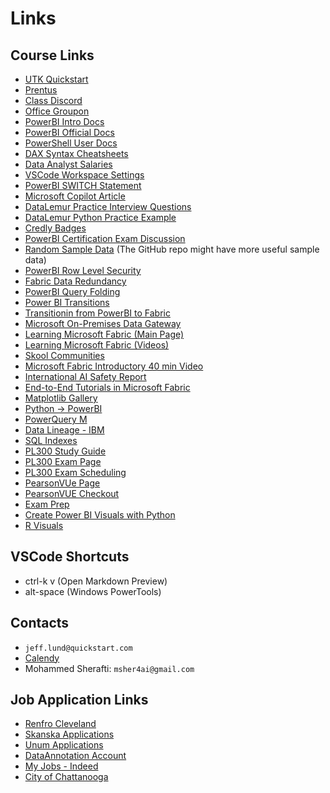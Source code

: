 # Links

## Course Links

- [UTK Quickstart](https://utk.quickstart.com/my-dashboard/#/bootcamp/0)
- [Prentus](https://quickstart.prentus.co)
- [Class Discord](https://discord.com/channels/1342913437122039838/1342913437122039843)
- [Office Groupon](https://www.groupon.com/deals/license-tom-llc-1)
- [PowerBI Intro Docs](https://monashdatafluency.github.io/Power_BI/powerbi-intro.pdf)
- [PowerBI Official Docs](https://learn.microsoft.com/en-us/power-bi/)
- [PowerShell User Docs](https://github.com/ab14jain/PowerShell)
- [DAX Syntax Cheatsheets](https://thedataschool.co.uk/rosh-khan/dax-cheat-sheet-for-beginners/)
- [Data Analyst Salaries](https://builtin.com/salaries)
- [VSCode Workspace Settings](https://vscode-docs.readthedocs.io/en/stable/customization/userandworkspace/)
- [PowerBI SWITCH Statement](https://www.datacamp.com/tutorial/switch-in-dax-for-power-bi)
- [Microsoft Copilot Article](https://www.techtarget.com/searchdatamanagement/tip/How-to-use-Microsoft-Copilot-in-Power-BI)
- [DataLemur Practice Interview Questions](https://datalemur.com/questions)
- [DataLemur Python Practice Example](https://datalemur.com/questions/python-pascals-triangle)
- [Credly Badges](https://www.credly.com/users/alex-munger.3a168db4)
- [PowerBI Certification Exam Discussion](https://www.reddit.com/r/PowerBI/comments/11m7e6s/power_bi_data_analyst_pl300_exam_what_is_it_like/?rdt=39857)
- [Random Sample Data](https://raw.githubusercontent.com/MicrosoftLearning/dp-data/main/orders.csv) (The GitHub repo might have more useful sample data)
- [PowerBI Row Level Security](https://learn.microsoft.com/en-us/fabric/security/service-admin-row-level-security)
- [Fabric Data Redundancy](https://community.fabric.microsoft.com/t5/Desktop/How-to-avoid-redundancy-in-a-double-table-relationship-scenario/td-p/2989391)
- [PowerBI Query Folding](https://learn.microsoft.com/en-us/power-query/query-folding-basics)
- [Power BI Transitions](https://www.plainconcepts.com/transition-power-bi-fabric/)
- [Transitionin from PowerBI to Fabric](https://powerbi.microsoft.com/en-us/blog/grace-period-for-transitioning-from-power-bi-premium-to-microsoft-fabric/)
- [Microsoft On-Premises Data Gateway](https://learn.microsoft.com/en-us/data-integration/gateway/service-gateway-install)
- [Learning Microsoft Fabric (Main Page)](https://www.skool.com/microsoft-fabric)
- [Learning Microsoft Fabric (Videos)](https://www.youtube.com/@LearnMicrosoftFabric)
- [Skool Communities](https://www.skool.com/settings?t=communities)
- [Microsoft Fabric Introductory 40 min Video](https://www.youtube.com/watch?v=J4i5lcROJcs)
- [International AI Safety Report](https://www.gov.uk/government/publications/international-ai-safety-report-2025)
- [End-to-End Tutorials in Microsoft Fabric](https://learn.microsoft.com/en-us/fabric/fundamentals/end-to-end-tutorials)
- [Matplotlib Gallery](https://matplotlib.org/stable/gallery/index.html)
- [Python -> PowerBI](https://www.sqlshack.com/import-data-using-python-in-power-bi/)
- [PowerQuery M](https://learn.microsoft.com/en-us/powerquery-m/quick-tour-of-the-power-query-m-formula-language)
- [Data Lineage - IBM](https://www.ibm.com/think/topics/data-lineage)
- [SQL Indexes](https://www.sqlshack.com/what-is-the-difference-between-clustered-and-non-clustered-indexes-in-sql-server/)
- [PL300 Study Guide](https://learn.microsoft.com/en-us/credentials/certifications/resources/study-guides/pl-300)
- [PL300 Exam Page](https://learn.microsoft.com/en-us/credentials/certifications/data-analyst-associate/?practice-assessment-type=certification)
- [PL300 Exam Scheduling](https://learn.microsoft.com/en-us/users/alexmunger/settings?examUrl=https%3A%2F%2Flearn.microsoft.com%2Fcredentials%2Fcertification&examUid=exam.PL-300&locale=en-us&context=exam)
- [PearsonVUe Page](https://wsr.pearsonvue.com/testtaker/registration/SelectExamOptionsPage/MICROSOFT?conversationId=23452)
- [PearsonVUE Checkout](https://wsr.pearsonvue.com/testtaker/checkout/OrderSummaryPage/MICROSOFT?conversationId=23452)
- [Exam Prep](https://learn.microsoft.com/en-us/shows/exam-readiness-zone/preparing-for-pl-300-prepare-the-data)
- [Create Power BI Visuals with Python](https://learn.microsoft.com/en-us/power-bi/connect-data/desktop-python-visuals)
- [R Visuals](https://learn.microsoft.com/en-us/power-bi/create-reports/desktop-r-visuals)

## VSCode Shortcuts

- ctrl-k v (Open Markdown Preview)
- alt-space (Windows PowerTools)

## Contacts

- `jeff.lund@quickstart.com`
- [Calendy](https://calendly.com/jeff-lund/datascience)
- Mohammed Sherafti: `msher4ai@gmail.com`

## Job Application Links

- [Renfro Cleveland](https://www.paycomonline.net/v4/ats/web.php/application/MyApplications#!applications)
- [Skanska Applications](https://careers-skanska.icims.com/jobs/dashboard?hashed=-921244075)
- [Unum Applications](https://unum.wd1.myworkdayjobs.com/en-US/External/userHome?Job_Application_ID=JOB_APPLICATION-3-1086456)
- [DataAnnotation Account](https://app.dataannotation.tech/workers/tasks/6e57ab1c-ec8b-4ae3-acdc-326418cd2f22?task_response_id=90ad52fb-e5f9-49d1-8b64-2a512cc83e31)
- [My Jobs - Indeed](https://myjobs.indeed.com/applied?co=US&hl=en_US&tk=1inha1s9fg8gt801&from=_atweb_indapply-myJobsPromo-SmartApply)
- [City of Chattanooga](https://fa-eqto-saasfaprod1.fa.ocs.oraclecloud.com/hcmUI/CandidateExperience/en/sites/CX_1/my-profile)
